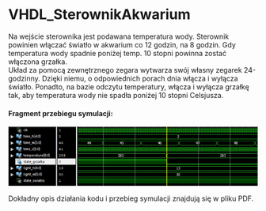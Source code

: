 # VHDL_SterownikAkwarium

Na wejście sterownika jest podawana temperatura wody. Sterownik powinien włączać światło w akwarium co 12 godzin, na 8 godzin.  Gdy temperatura wody spadnie poniżej temp. 10 stopni powinna zostać włączona grzałka.  
Układ za pomocą zewnętrznego zegara wytwarza swój własny zegarek 24-godzinny. Dzięki niemu, o odpowiednich porach dnia włącza i wyłącza światło. Ponadto, na bazie odczytu temperatury, włącza i wyłącza grzałkę tak, aby temperatura wody nie spadła poniżej 10 stopni Celsjusza.

#### Fragment przebiegu symulacji:
![](./Symulacja.jpg?raw=true "Symulacja")

Dokładny opis działania kodu i przebieg symulacji znajdują się w pliku PDF.
